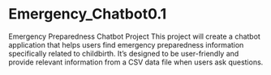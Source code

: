 # Emergency_Chatbot0.1
Emergency Preparedness Chatbot Project This project will create a chatbot application that helps users find emergency preparedness information specifically related to childbirth. It’s designed to be user-friendly and provide relevant information from a CSV data file when users ask questions.
